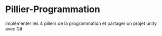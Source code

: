 # Pillier-Programmation
implémenter les 4 piliers de la programmation et 
partager un projet unity avec Git

